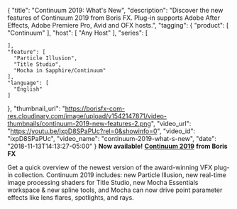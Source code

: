 {
  "title": "Continuum 2019: What's New",
  "description": "Discover the new features of Continuum 2019 from Boris FX. Plug-in supports Adobe After Effects, Adobe Premiere Pro, Avid and OFX hosts.",
  "tagging": {
    "product": [
      "Continuum"
    ],
    "host": [
      "Any Host"
    ],
    "series": [

    ],
    "feature": [
      "Particle Illusion",
      "Title Studio",
      "Mocha in Sapphire/Continuum"
    ],
    "language": [
      "English"
    ]
  },
  "thumbnail_url": "https://borisfx-com-res.cloudinary.com/image/upload/v1542147871/video-thumbnails/continuum-2019-new-features-2.png",
  "video_url": "https://youtu.be/ixpD8SPaPUc?rel=0&showinfo=0",
  "video_id": "ixpD8SPaPUc",
  "video_name": "continuum-2019-what-s-new",
  "date": "2018-11-13T14:13:27-05:00"
}
**Now available!** [**Continuum 2019**](/products/continuum/ "Boris FX - Continuum") **from Boris FX**

Get a quick overview of the newest version of the award-winning VFX plug-in collection. Continuum 2019 includes: new Particle Illusion, new real-time image processing shaders for Title Studio, new Mocha Essentials workspace & new spline tools, and Mocha can now drive point parameter effects like lens flares, spotlights, and rays.
